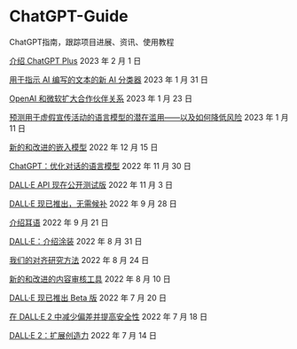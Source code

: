 # ChatGPT-Guide
ChatGPT指南，跟踪项目进展、资讯、使用教程

[介绍 ChatGPT Plus](https://github.com/data2/ChatGPT-Guide/blob/main/news/介绍ChatGPTPlus.md) 2023 年 2 月 1 日

[用于指示 AI 编写的文本的新 AI 分类器](https://github.com/data2/ChatGPT-Guide/blob/main/news/用于指示AI编写的文本的新AI分类器) 2023 年 1 月 31 日 

[OpenAI 和微软扩大合作伙伴关系](https://github.com/data2/ChatGPT-Guide/blob/main/news/OpenAI和微软扩大合作伙伴关系.md) 2023 年 1 月 23 日

[预测用于虚假宣传活动的语言模型的潜在滥用——以及如何降低风险](https://github.com/data2/ChatGPT-Guide/blob/main/news/预测用于虚假宣传活动的语言模型的潜在滥用——以及如何降低风险.md) 2023 年 1 月 11 日

[新的和改进的嵌入模型](https://github.com/data2/ChatGPT-Guide/blob/main/news/新的和改进的嵌入模型.md) 2022 年 12 月 15 日

[ChatGPT：优化对话的语言模型](https://github.com/data2/ChatGPT-Guide/blob/main/news/ChatGPT：优化对话的语言模型.md) 2022 年 11 月 30 日

[DALL·E API 现在公开测试版](https://github.com/data2/ChatGPT-Guide/blob/main/news/DALL·EAPI现在公开测试版.md) 2022 年 11 月 3 日

[DALL·E 现已推出，无需候补](https://github.com/data2/ChatGPT-Guide/blob/main/news/DALL·E现已推出，无需候补.md) 2022 年 9 月 28 日

[介绍耳语](https://github.com/data2/ChatGPT-Guide/blob/main/news/介绍耳语.md) 2022 年 9 月 21 日

[DALL·E：介绍涂装](https://github.com/data2/ChatGPT-Guide/blob/main/news/DALL·E：介绍涂装.md) 2022 年 8 月 31 日 

[我们的对齐研究方法](https://github.com/data2/ChatGPT-Guide/blob/main/news/我们的对齐研究方法.md) 2022 年 8 月 24 日

[新的和改进的内容审核工具](https://github.com/data2/ChatGPT-Guide/blob/main/news/新的和改进的内容审核工具.md) 2022 年 8 月 10 日 

[DALL·E 现已推出 Beta 版](https://github.com/data2/ChatGPT-Guide/blob/main/news/DALL·E现已推出Beta版.md) 2022 年 7 月 20 日

[在 DALL·E 2 中减少偏差并提高安全性](https://github.com/data2/ChatGPT-Guide/blob/main/news/在DALL·E2中减少偏差并提高安全性.md) 2022 年 7 月 18 日

[DALL·E 2：扩展创造力](https://github.com/data2/ChatGPT-Guide/blob/main/news/DALL·E2：扩展创造力.md) 2022 年 7 月 14 日
